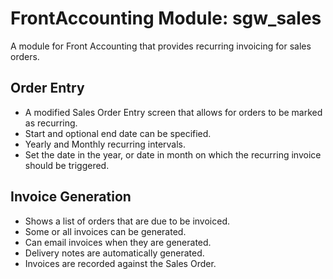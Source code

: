 # FrontAccounting Module: sgw_sales

A module for Front Accounting that provides recurring invoicing for sales orders.

## Order Entry ##

 - A modified Sales Order Entry screen that allows for orders to be marked as recurring.
 - Start and optional end date can be specified.
 - Yearly and Monthly recurring intervals.
 - Set the date in the year, or date in month on which the recurring invoice should be triggered.

## Invoice Generation ##

 - Shows a list of orders that are due to be invoiced.
 - Some or all invoices can be generated.
 - Can email invoices when they are generated.
 - Delivery notes are automatically generated.
 - Invoices are recorded against the Sales Order.
